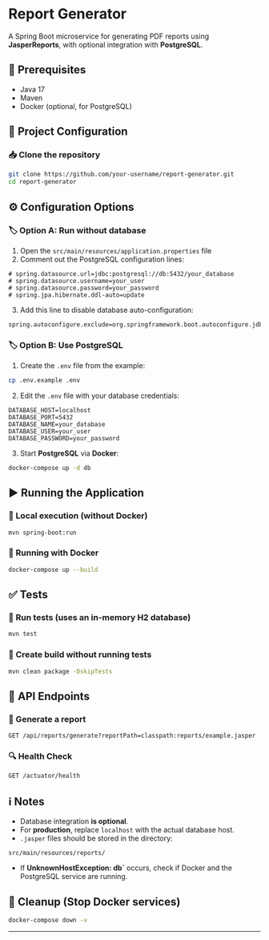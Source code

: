 # Report Generator

A Spring Boot microservice for generating PDF reports using **JasperReports**, with optional integration with **PostgreSQL**.

## 📌 Prerequisites

- Java 17
- Maven
- Docker (optional, for PostgreSQL)

## 🚀 Project Configuration

### 📥 Clone the repository

```sh
git clone https://github.com/your-username/report-generator.git
cd report-generator
```

## ⚙️ Configuration Options

### 🏷️ Option A: Run **without database**

1. Open the `src/main/resources/application.properties` file
2. Comment out the PostgreSQL configuration lines:

```properties
# spring.datasource.url=jdbc:postgresql://db:5432/your_database
# spring.datasource.username=your_user
# spring.datasource.password=your_password
# spring.jpa.hibernate.ddl-auto=update
```

3. Add this line to disable database auto-configuration:

```properties
spring.autoconfigure.exclude=org.springframework.boot.autoconfigure.jdbc.DataSourceAutoConfiguration,org.springframework.boot.autoconfigure.orm.jpa.HibernateJpaAutoConfiguration
```

### 🏷️ Option B: Use **PostgreSQL**

1. Create the `.env` file from the example:

```sh
cp .env.example .env
```

2. Edit the `.env` file with your database credentials:

```env
DATABASE_HOST=localhost
DATABASE_PORT=5432
DATABASE_NAME=your_database
DATABASE_USER=your_user
DATABASE_PASSWORD=your_password
```

3. Start **PostgreSQL** via **Docker**:

```sh
docker-compose up -d db
```

## ▶️ Running the Application

### 🔹 Local execution (without Docker)

```sh
mvn spring-boot:run
```

### 🔹 Running with Docker

```sh
docker-compose up --build
```

## ✅ Tests

### 🔹 Run tests (uses an in-memory H2 database)

```sh
mvn test
```

### 🔹 Create build without running tests

```sh
mvn clean package -DskipTests
```

## 📡 API Endpoints

### 📝 Generate a report

```http
GET /api/reports/generate?reportPath=classpath:reports/example.jasper
```

### 🔍 Health Check

```http
GET /actuator/health
```

## ℹ️ Notes

- Database integration **is optional**.
- For **production**, replace `localhost` with the actual database host.
- `.jasper` files should be stored in the directory:
```plaintext
src/main/resources/reports/
```
- If **UnknownHostException: db`** occurs, check if Docker and the PostgreSQL service are running.

## 🛑 Cleanup (Stop Docker services)

```sh
docker-compose down -v
```

---